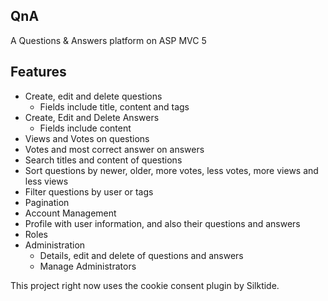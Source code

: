 ## QnA

A Questions & Answers platform on ASP MVC 5

## Features

* Create, edit and delete questions
  + Fields include title, content and tags
* Create, Edit and Delete Answers
  + Fields include content
* Views and Votes on questions
* Votes and most correct answer on answers
* Search titles and content of questions
* Sort questions by newer, older, more votes, less votes, more views and less views
* Filter questions by user or tags
* Pagination
* Account Management
* Profile with user information, and also their questions and answers
* Roles
* Administration
  + Details, edit and delete of questions and answers
  + Manage Administrators

This project right now uses the cookie consent plugin by Silktide.